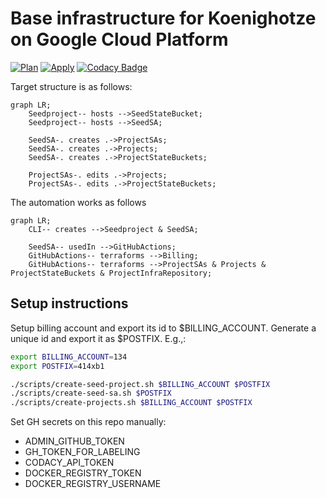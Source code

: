 # Base infrastructure for Koenighotze on Google Cloud Platform

[![Plan](https://github.com/koenighotze/koenighotze-gcp-base-setup/actions/workflows/plan.yml/badge.svg)](https://github.com/koenighotze/koenighotze-gcp-base-setup/actions/workflows/plan.yml)
[![Apply](https://github.com/koenighotze/koenighotze-gcp-base-setup/actions/workflows/apply.yml/badge.svg)](https://github.com/koenighotze/koenighotze-gcp-base-setup/actions/workflows/apply.yml)
[![Codacy Badge](https://app.codacy.com/project/badge/Grade/246d19dc8b6e4c9ca83d371b079c96c8)](https://www.codacy.com/gh/koenighotze/koenighotze-gcp-base-setup/dashboard?utm_source=github.com&amp;utm_medium=referral&amp;utm_content=koenighotze/koenighotze-gcp-base-setup&amp;utm_campaign=Badge_Grade)


Target structure is as follows:

```mermaid
graph LR;
    Seedproject-- hosts -->SeedStateBucket;
    Seedproject-- hosts -->SeedSA;

    SeedSA-. creates .->ProjectSAs;
    SeedSA-. creates .->Projects;
    SeedSA-. creates .->ProjectStateBuckets;

    ProjectSAs-. edits .->Projects;
    ProjectSAs-. edits .->ProjectStateBuckets;
```

The automation works as follows

```mermaid
graph LR;
    CLI-- creates -->Seedproject & SeedSA;

    SeedSA-- usedIn -->GitHubActions;
    GitHubActions-- terraforms -->Billing;
    GitHubActions-- terraforms -->ProjectSAs & Projects & ProjectStateBuckets & ProjectInfraRepository;
```

## Setup instructions

Setup billing account and export its id to $BILLING_ACCOUNT. Generate a unique id and export it as $POSTFIX. E.g.,:

```bash
export BILLING_ACCOUNT=134
export POSTFIX=414xb1

./scripts/create-seed-project.sh $BILLING_ACCOUNT $POSTFIX
./scripts/create-seed-sa.sh $POSTFIX
./scripts/create-projects.sh $BILLING_ACCOUNT $POSTFIX
```

Set GH secrets on this repo manually:

- ADMIN_GITHUB_TOKEN
- GH_TOKEN_FOR_LABELING
- CODACY_API_TOKEN
- DOCKER_REGISTRY_TOKEN
- DOCKER_REGISTRY_USERNAME
